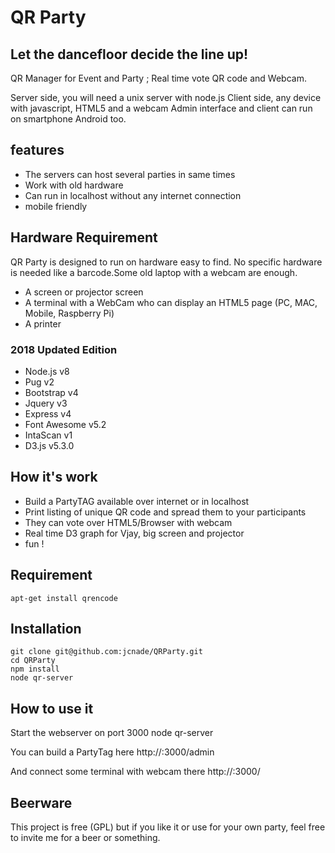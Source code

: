 
# QR Party

## Let the dancefloor decide the line up!
 

QR Manager for Event and Party ; Real time vote QR code and Webcam.


Server side, you will need a unix server with node.js
Client side, any device with javascript, HTML5 and a webcam 
Admin interface and client can run on smartphone Android too.


## features

* The servers can host several parties in same times
* Work with old hardware
* Can run in localhost without any internet connection
* mobile friendly
    

## Hardware Requirement 

QR Party is designed to run on hardware easy to find.
No specific hardware is needed like a barcode.Some old laptop with a webcam are enough.


* A screen or projector screen 
* A terminal with a WebCam who can display an HTML5 page (PC, MAC, Mobile, Raspberry Pi)
* A printer


### 2018 Updated Edition

* Node.js v8
* Pug v2
* Bootstrap v4
* Jquery v3
* Express v4
* Font Awesome v5.2
* IntaScan v1
* D3.js v5.3.0



## How it's work 

 * Build a PartyTAG available over internet or in localhost
 * Print listing of unique QR code and spread them to your participants
 * They can vote over HTML5/Browser with webcam
 * Real time D3 graph for Vjay, big screen and projector
 * fun !


## Requirement 

    apt-get install qrencode


## Installation

    git clone git@github.com:jcnade/QRParty.git
    cd QRParty
    npm install
    node qr-server
    


## How to use it

Start the webserver on port 3000
     node qr-server 

You can build a PartyTag here
     http://<IP-of-your-server>:3000/admin

And connect some terminal with webcam there
     http://<IP-of-your-server>:3000/


## Beerware

This project is free (GPL) but if you like it or use for your own party, feel free
to invite me for a beer or something.
